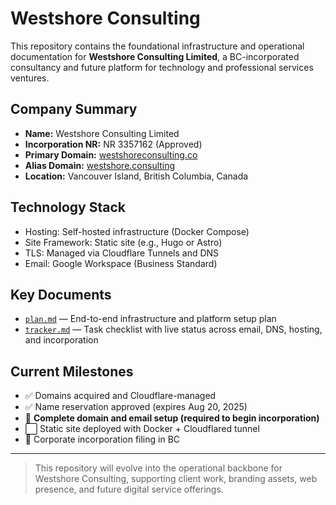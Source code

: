 # Westshore Consulting

This repository contains the foundational infrastructure and operational documentation for **Westshore Consulting Limited**, a BC-incorporated consultancy and future platform for technology and professional services ventures.

## Company Summary

* **Name:** Westshore Consulting Limited
* **Incorporation NR:** NR 3357162 (Approved)
* **Primary Domain:** [westshoreconsulting.co](https://westshoreconsulting.co)
* **Alias Domain:** [westshore.consulting](https://westshore.consulting)
* **Location:** Vancouver Island, British Columbia, Canada

## Technology Stack

* Hosting: Self-hosted infrastructure (Docker Compose)
* Site Framework: Static site (e.g., Hugo or Astro)
* TLS: Managed via Cloudflare Tunnels and DNS
* Email: Google Workspace (Business Standard)

## Key Documents

* [`plan.md`](plan.md) — End-to-end infrastructure and platform setup plan
* [`tracker.md`](tracker.md) — Task checklist with live status across email, DNS, hosting, and incorporation

## Current Milestones

* ✅ Domains acquired and Cloudflare-managed
* ✅ Name reservation approved (expires Aug 20, 2025)
* 🔄 **Complete domain and email setup (required to begin incorporation)**
* ⬜ Static site deployed with Docker + Cloudflared tunnel
* 🔄 Corporate incorporation filing in BC

---

> This repository will evolve into the operational backbone for Westshore Consulting, supporting client work, branding assets, web presence, and future digital service offerings.
